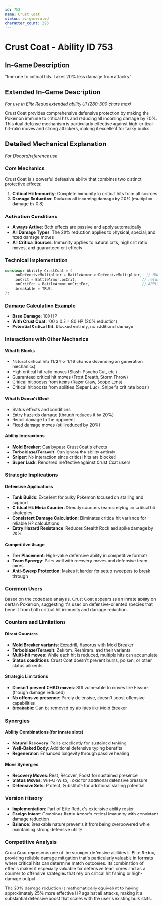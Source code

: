 ```yaml
---
id: 753
name: Crust Coat
status: ai-generated
character_count: 293
---
```


# Crust Coat - Ability ID 753

## In-Game Description
"Immune to critical hits. Takes 20% less damage from attacks."

## Extended In-Game Description
*For use in Elite Redux extended ability UI (280-300 chars max)*

Crust Coat provides comprehensive defensive protection by making the Pokemon immune to critical hits and reducing all incoming damage by 20%. This dual defense mechanism is particularly effective against high-critical-hit-ratio moves and strong attackers, making it excellent for tanky builds.

## Detailed Mechanical Explanation
*For Discord/reference use*

### Core Mechanics
Crust Coat is a powerful defensive ability that combines two distinct protective effects:

1. **Critical Hit Immunity**: Complete immunity to critical hits from all sources
2. **Damage Reduction**: Reduces all incoming damage by 20% (multiplies damage by 0.8)

### Activation Conditions
- **Always Active**: Both effects are passive and apply automatically
- **All Damage Types**: The 20% reduction applies to physical, special, and fixed damage moves
- **All Critical Sources**: Immunity applies to natural crits, high crit ratio moves, and guaranteed crit effects

### Technical Implementation
```cpp
constexpr Ability CrustCoat = {
    .onDefensiveMultiplier = BattleArmor.onDefensiveMultiplier,  // MUL(.8) - 20% damage reduction
    .onCrit = BattleArmor.onCrit,                              // return NEVER_CRIT
    .onCritFor = BattleArmor.onCritFor,                        // APPLY_ON_TARGET
    .breakable = TRUE,
};
```

### Damage Calculation Example
- **Base Damage**: 100 HP
- **With Crust Coat**: 100 x 0.8 = 80 HP (20% reduction)
- **Potential Critical Hit**: Blocked entirely, no additional damage

### Interactions with Other Mechanics

#### What It Blocks
- Natural critical hits (1/24 or 1/16 chance depending on generation mechanics)
- High critical hit ratio moves (Slash, Psycho Cut, etc.)
- Guaranteed critical hit moves (Frost Breath, Storm Throw)
- Critical hit boosts from items (Razor Claw, Scope Lens)
- Critical hit boosts from abilities (Super Luck, Sniper's crit rate boost)

#### What It Doesn't Block
- Status effects and conditions
- Entry hazards damage (though reduces it by 20%)
- Recoil damage to the opponent
- Fixed damage moves (still reduced by 20%)

#### Ability Interactions
- **Mold Breaker**: Can bypass Crust Coat's effects
- **Turboblaze/Teravolt**: Can ignore the ability entirely
- **Sniper**: No interaction since critical hits are blocked
- **Super Luck**: Rendered ineffective against Crust Coat users

### Strategic Implications

#### Defensive Applications
- **Tank Builds**: Excellent for bulky Pokemon focused on stalling and support
- **Critical Hit Meta Counter**: Directly counters teams relying on critical hit strategies
- **Consistent Damage Calculation**: Eliminates critical hit variance for reliable HP calculations
- **Entry Hazard Resistance**: Reduces Stealth Rock and spike damage by 20%

#### Competitive Usage
- **Tier Placement**: High-value defensive ability in competitive formats
- **Team Synergy**: Pairs well with recovery moves and defensive team cores
- **Anti-Sweep Protection**: Makes it harder for setup sweepers to break through

### Common Users
Based on the codebase analysis, Crust Coat appears as an innate ability on certain Pokemon, suggesting it's used on defensive-oriented species that benefit from both critical hit immunity and damage reduction.

### Counters and Limitations

#### Direct Counters
- **Mold Breaker variants**: Excadrill, Haxorus with Mold Breaker
- **Turboblaze/Teravolt**: Zekrom, Reshiram, and their variants
- **Multi-hit moves**: While each hit is reduced, multiple hits can accumulate
- **Status conditions**: Crust Coat doesn't prevent burns, poison, or other status ailments

#### Strategic Limitations
- **Doesn't prevent OHKO moves**: Still vulnerable to moves like Fissure (though damage reduced)
- **No offensive presence**: Purely defensive, doesn't boost offensive capabilities
- **Breakable**: Can be removed by abilities like Mold Breaker

### Synergies

#### Ability Combinations (for innate slots)
- **Natural Recovery**: Pairs excellently for sustained tanking
- **Well-Baked Body**: Additional defensive typing benefits
- **Regenerator**: Enhanced longevity through passive healing

#### Move Synergies
- **Recovery Moves**: Rest, Recover, Roost for sustained presence
- **Status Moves**: Will-O-Wisp, Toxic for additional defensive pressure  
- **Defensive Sets**: Protect, Substitute for additional stalling potential

### Version History
- **Implementation**: Part of Elite Redux's extensive ability roster
- **Design Intent**: Combines Battle Armor's critical immunity with consistent damage reduction
- **Balance**: Breakable nature prevents it from being overpowered while maintaining strong defensive utility

### Competitive Analysis
Crust Coat represents one of the stronger defensive abilities in Elite Redux, providing reliable damage mitigation that's particularly valuable in formats where critical hits can determine match outcomes. Its combination of effects makes it especially valuable for defensive team cores and as a counter to offensive strategies that rely on critical hit fishing or high-damage output.

The 20% damage reduction is mathematically equivalent to having approximately 25% more effective HP against all attacks, making it a substantial defensive boost that scales with the user's existing bulk stats.